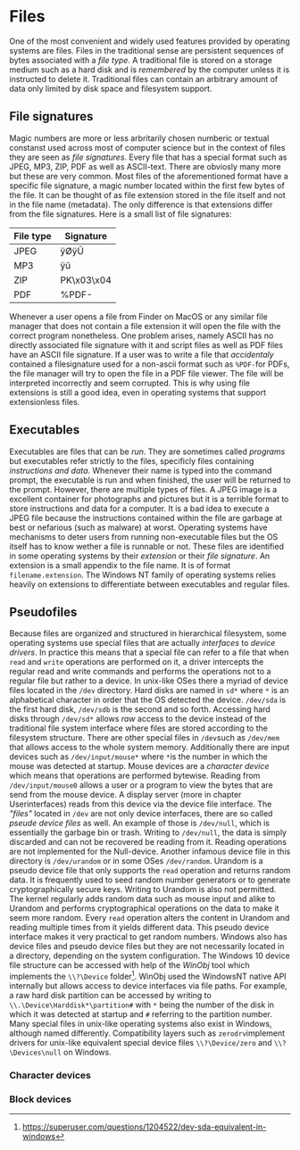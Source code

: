 # Files

One of the most convenient and widely used features provided by operating systems are files. Files in
the traditional sense are persistent sequences of bytes associated with a *file type*. A traditional
file is stored on a storage medium such as a hard disk and is *remembered* by the computer unless it is
instructed to delete it. Traditional files can contain an arbitrary amount of data only limited by disk
space and filesystem support.


## File signatures

Magic numbers are more or less arbritarily chosen
numberic or textual constanst used across most of computer science but in the context of files
they are seen as *file signatures*. Every file that has a special format such as JPEG, MP3, ZIP,
PDF as well as ASCII-text. There are obviosly many more but these are very common. Most files
of the aforementioned format have a specific file signature, a magic number located within the first
few bytes of the file. It can be thought of as file extension stored in the file itself and not in
the file name (metadata). The only difference is that extensions differ from the file signatures.
Here is a small list of file signatures:

| File type | Signature |
|----|----|
| JPEG | &#255;&#216;&#255;&#219; |
| MP3 | &#255;&#251; |
| ZIP | PK\\x03\\x04 |
| PDF | \%PDF- |

Whenever a user opens a file from Finder on MacOS or any similar file manager that does not contain a
file extension it will open the file with the correct program nonetheless. One problem arises, namely
ASCII has no directly associated file signature with it and script files as well as PDF files have an
ASCII file signature. If a user was to write a file that *accidentaly* contained a filesignature used
for a non-ascii format such as `%PDF-`for PDFs, the file manager will try to open the file in a PDF
file viewer. The file will be interpreted incorrectly and seem corrupted. This is why using file
extensions is still a good idea, even in operating systems that support extensionless files.

## Executables

Executables are files that can be *run*. They are sometimes called *programs* but executables refer
strictly to the files, specificly files containing *instructions and data*. Whenever their name is
typed into the command prompt, the executable is run and when finished, the user will be returned to
the prompt. However, there are multiple types of files. A JPEG image is a excellent container for
photographs and pictures but it is a terrible format to store instructions and data for a computer.
It is a bad idea to execute a JPEG file because the instructions contained within the file are garbage
at best or nefarious (such as malware) at worst. Operating systems have mechanisms to deter users from
running non-executable files but the OS itself has to know wether a file is runnable or not. These files
are identified in some operating systems by their _extension_ or their _file signature_. An extension is
a small appendix to the file name. It is of format `filename.extension`. The Windows NT family of operating
systems relies heavily on extensions to differentiate between executables and regular files. 

## Pseudofiles

Because files are organized and structured in hierarchical filesystem, some operating systems use special
files that are actually *interfaces* to *device drivers*. In practice this means that a special file can
refer to a file that when `read` and `write` operations are performed on it, a driver intercepts the regular
read and write commands and performs the operations not to a regular file but rather to a device. In unix-like
OSes there a myriad of device files located in the `/dev` directory. Hard disks are named in `sd*` where `*`
is an alphabetical character in order that the OS detected the device. `/dev/sda` is the first hard disk,
`/dev/sdb` is the second and so forth. Accessing hard disks through `/dev/sd*` allows *raw* access to the
device instead of the traditional file system interface where files are stored according to the filesystem
structure. There are other special files in `/dev`such as `/dev/mem` that allows access to the whole system
memory. Additionally there are input devices such as `/dev/input/mouse*` where `*`is the number in which the
mouse was detected at startup. Mouse devices are a *character device* which means that operations are performed
bytewise. Reading from `/dev/input/mouse0` allows a user or a program to view the bytes that are send from the
mouse device. A display server (more in chapter Userinterfaces) reads from this device via the device file
interface. The *"files"* located in `/dev` are not only device interfaces, there are so called *pseude device files*
as well. An example of those is `/dev/null`, which is essentially the garbage bin or trash. Writing to `/dev/null`,
the data is simply discarded and can not be recovered be reading from it. Reading operations are not implemented for
the Null-device. Another infamous device file in this directory is `/dev/urandom` or in some OSes `/dev/random`. Urandom is a pseudo device file
that only supports the `read` operation and returns random data. It is frequently used to seed random number
generators or to generate cryptographically secure keys. Writing to Urandom is also not permitted. The kernel regularly
adds random data such as mouse input and alike to Urandom and performs cryptographical operations on the data to make
it seem more random. Every `read` operation alters the content in Urandom and reading multiple times from it yields
different data. This pseudo device interface makes it very practical to get random numbers.
Windows also has device files and pseudo device files but they are not necessarily located in a directory, depending
on the system configuration. The Windows 10 device file structure can be accessed with help of the *WinObj* tool which
implements the `\\?\Device` folder[^windev]. WinObj used the WindowsNT native API internally but allows access to device interfaces
via file paths. For example, a raw hard disk partition can be accessed by writing to `\\.\Device\Harddisk*\partition#`
with `*` being the number of the disk in which it was detected at startup and `#` referring to the partition number.
Many special files in unix-like operating systems also exist in Windows, although named differently. Compatibility layers
such as `zerodrv`implement drivers for unix-like equivalent special device files `\\?\Device/zero` and `\\?\Devices\null`
on Windows.

[^windev]: https://superuser.com/questions/1204522/dev-sda-equivalent-in-windows
### Character devices
### Block devices
